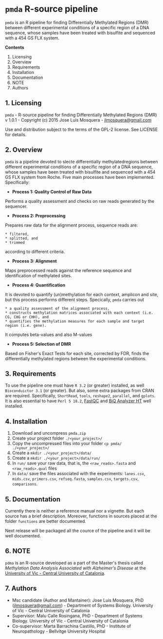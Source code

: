# `pmda` R-source pipeline

`pmda` is an R pipeline for finding Differentially Methylated Regions (DMR) between different experimental conditions of a specific region of a DNA sequence, whose samples have been treated with bisulfite and sequenced with a 454 GS FLX system.

__Contents__

1. Licensing
2. Overview
3. Requirements
4. Installation
5. Documentation
6. NOTE
7. Authors

## 1. Licensing

`pmda` - R-source pipeline for finding Differentially Methylated Regions (DMR) v 1.0.1 - Copyright (c) 2015 Jose Luis Mosquera - jlmosquera@gmail.com

Use and distribution subject to the terms of the GPL-2 license. See LICENSE for details.


## 2. Overview

`pmda` is a pipeline devoted to slecte differentially methylatedregions between different experimental conditions of a specific region of a DNA sequence, whose samples have been treated with bisulfite and sequenced with a 454 GS FLX system from Roche. Five main processes have been implemented. Specifically:

 * __Process 1: Quality Control of Raw Data__

Performs a quality assessment and checks on raw reads generated by the sequencer.
   
 * __Process 2: Preprocessing__
 
Prepares raw data for the alignment process, sequence reads are:

    * filtered,
    * splitted, and
    * trimmed 

according to different criteria.

 * __Process 3: Alignment__

Maps preprocessed reads against the reference sequence and identification of methylated sites.

 * __Process 4: Quantification__

It is devoted to quantify (un)methylation for each context, amplicon and site, but this process performs different steps. Specically, `pmda` carries out

    * a quality assessment of the alignment process,
    * constructs methylation matrices associated with each context (i.e. CG, CHG or CHH), and 
    * quantifies the methylation measures for each sample and target region (i.e. gene).

It computes beta-values and also M-values

 * __Process 5: Selection of DMR__

Based on  Fisher's Exact Tests for each site, corrected by FDR, finds the differentially methylated regions between the experimental conditions.

## 3. Requirements

To use the pipeline one must have `R 3.2` (or greater) installed, as well `Bioconduictor 3.1` (or greater). But also, some extra packages from CRAN are required. Specifically, `ShortRead`, `tools`, `reshape2`, `parallel`, and `gplots`. It is also essential to have `Perl 5 18.2`, [FastQC](http://www.bioinformatics.babraham.ac.uk/projects/fastqc/) and [BiQ Analyzer HT](http://biq-analyzer-ht.bioinf.mpi-inf.mpg.de/) well installed.

## 4. Installation

1. Download and uncompress `pmda.zip`
2. Create your project folder `./<your_project>/`
3. Copy the uncompressed files into your folder `cp pmda/ ./<your_project>/`
4. Create a `mkdir ./<your_project>/data/`
5. Create a `mkdir ./<your_project>/data/run/`
6. In `run/` save your raw data, that is, the `<raw_reads>.fasta` and `<raw_reads>.qual` files
7. In `data/` save the files associated with the experiments: `lanes.csv`, `mids.csv`, `primers.csv`, `refseq.fasta`, `samples.csv`, `targets.csv`, `comparisons`.


## 5. Documentation

Currently there is neither a reference manual nor a vignette. But each source has a brief description. Moreover, functions in sources placed at the folder `functions` are better documented.

Next release will be packaged all the cource of the pipeline and it will be well documented.


## 6. NOTE

`pdma` is an R-source developed as a part of the Master's thesis called *_Methylation Data Analysis Associated with Alzheimer's Disease_* at the [University of Vic - Central University of Catalonia](http://mon.uvic.cat/master-omics/).

## 7. Authors

* Msc candidate (Author and Mantainer): Jose Luis Mosquera, PhD (jlmosquera@gmail.com) - Department of Systems Biology. University of Vic - Central University of Catalonia
* Supervisor: Malu Calle Rosingana, PhD - Department of Systems Biology. University of Vic - Central University of Catalonia
* Co-supervisor: Marta Barrachina Castillo, PhD - Institute of Neuropathology - Bellvitge University Hospital

